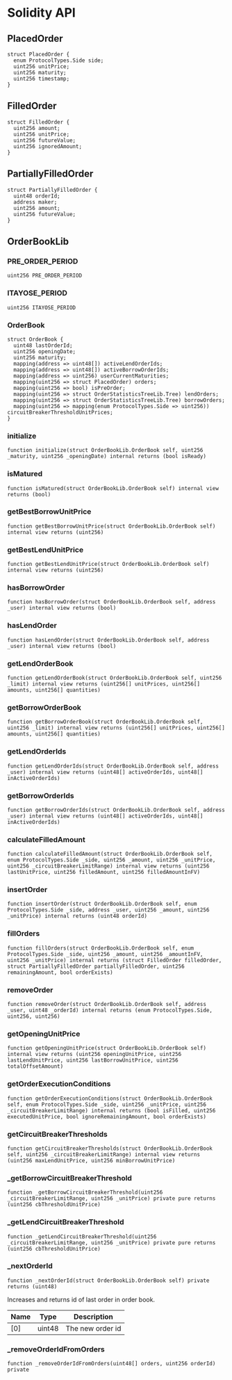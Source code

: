 # Solidity API

## PlacedOrder

```solidity
struct PlacedOrder {
  enum ProtocolTypes.Side side;
  uint256 unitPrice;
  uint256 maturity;
  uint256 timestamp;
}
```

## FilledOrder

```solidity
struct FilledOrder {
  uint256 amount;
  uint256 unitPrice;
  uint256 futureValue;
  uint256 ignoredAmount;
}
```

## PartiallyFilledOrder

```solidity
struct PartiallyFilledOrder {
  uint48 orderId;
  address maker;
  uint256 amount;
  uint256 futureValue;
}
```

## OrderBookLib

### PRE_ORDER_PERIOD

```solidity
uint256 PRE_ORDER_PERIOD
```

### ITAYOSE_PERIOD

```solidity
uint256 ITAYOSE_PERIOD
```

### OrderBook

```solidity
struct OrderBook {
  uint48 lastOrderId;
  uint256 openingDate;
  uint256 maturity;
  mapping(address => uint48[]) activeLendOrderIds;
  mapping(address => uint48[]) activeBorrowOrderIds;
  mapping(address => uint256) userCurrentMaturities;
  mapping(uint256 => struct PlacedOrder) orders;
  mapping(uint256 => bool) isPreOrder;
  mapping(uint256 => struct OrderStatisticsTreeLib.Tree) lendOrders;
  mapping(uint256 => struct OrderStatisticsTreeLib.Tree) borrowOrders;
  mapping(uint256 => mapping(enum ProtocolTypes.Side => uint256)) circuitBreakerThresholdUnitPrices;
}
```

### initialize

```solidity
function initialize(struct OrderBookLib.OrderBook self, uint256 _maturity, uint256 _openingDate) internal returns (bool isReady)
```

### isMatured

```solidity
function isMatured(struct OrderBookLib.OrderBook self) internal view returns (bool)
```

### getBestBorrowUnitPrice

```solidity
function getBestBorrowUnitPrice(struct OrderBookLib.OrderBook self) internal view returns (uint256)
```

### getBestLendUnitPrice

```solidity
function getBestLendUnitPrice(struct OrderBookLib.OrderBook self) internal view returns (uint256)
```

### hasBorrowOrder

```solidity
function hasBorrowOrder(struct OrderBookLib.OrderBook self, address _user) internal view returns (bool)
```

### hasLendOrder

```solidity
function hasLendOrder(struct OrderBookLib.OrderBook self, address _user) internal view returns (bool)
```

### getLendOrderBook

```solidity
function getLendOrderBook(struct OrderBookLib.OrderBook self, uint256 _limit) internal view returns (uint256[] unitPrices, uint256[] amounts, uint256[] quantities)
```

### getBorrowOrderBook

```solidity
function getBorrowOrderBook(struct OrderBookLib.OrderBook self, uint256 _limit) internal view returns (uint256[] unitPrices, uint256[] amounts, uint256[] quantities)
```

### getLendOrderIds

```solidity
function getLendOrderIds(struct OrderBookLib.OrderBook self, address _user) internal view returns (uint48[] activeOrderIds, uint48[] inActiveOrderIds)
```

### getBorrowOrderIds

```solidity
function getBorrowOrderIds(struct OrderBookLib.OrderBook self, address _user) internal view returns (uint48[] activeOrderIds, uint48[] inActiveOrderIds)
```

### calculateFilledAmount

```solidity
function calculateFilledAmount(struct OrderBookLib.OrderBook self, enum ProtocolTypes.Side _side, uint256 _amount, uint256 _unitPrice, uint256 _circuitBreakerLimitRange) internal view returns (uint256 lastUnitPrice, uint256 filledAmount, uint256 filledAmountInFV)
```

### insertOrder

```solidity
function insertOrder(struct OrderBookLib.OrderBook self, enum ProtocolTypes.Side _side, address _user, uint256 _amount, uint256 _unitPrice) internal returns (uint48 orderId)
```

### fillOrders

```solidity
function fillOrders(struct OrderBookLib.OrderBook self, enum ProtocolTypes.Side _side, uint256 _amount, uint256 _amountInFV, uint256 _unitPrice) internal returns (struct FilledOrder filledOrder, struct PartiallyFilledOrder partiallyFilledOrder, uint256 remainingAmount, bool orderExists)
```

### removeOrder

```solidity
function removeOrder(struct OrderBookLib.OrderBook self, address _user, uint48 _orderId) internal returns (enum ProtocolTypes.Side, uint256, uint256)
```

### getOpeningUnitPrice

```solidity
function getOpeningUnitPrice(struct OrderBookLib.OrderBook self) internal view returns (uint256 openingUnitPrice, uint256 lastLendUnitPrice, uint256 lastBorrowUnitPrice, uint256 totalOffsetAmount)
```

### getOrderExecutionConditions

```solidity
function getOrderExecutionConditions(struct OrderBookLib.OrderBook self, enum ProtocolTypes.Side _side, uint256 _unitPrice, uint256 _circuitBreakerLimitRange) internal returns (bool isFilled, uint256 executedUnitPrice, bool ignoreRemainingAmount, bool orderExists)
```

### getCircuitBreakerThresholds

```solidity
function getCircuitBreakerThresholds(struct OrderBookLib.OrderBook self, uint256 _circuitBreakerLimitRange) internal view returns (uint256 maxLendUnitPrice, uint256 minBorrowUnitPrice)
```

### _getBorrowCircuitBreakerThreshold

```solidity
function _getBorrowCircuitBreakerThreshold(uint256 _circuitBreakerLimitRange, uint256 _unitPrice) private pure returns (uint256 cbThresholdUnitPrice)
```

### _getLendCircuitBreakerThreshold

```solidity
function _getLendCircuitBreakerThreshold(uint256 _circuitBreakerLimitRange, uint256 _unitPrice) private pure returns (uint256 cbThresholdUnitPrice)
```

### _nextOrderId

```solidity
function _nextOrderId(struct OrderBookLib.OrderBook self) private returns (uint48)
```

Increases and returns id of last order in order book.

| Name | Type | Description |
| ---- | ---- | ----------- |
| [0] | uint48 | The new order id |

### _removeOrderIdFromOrders

```solidity
function _removeOrderIdFromOrders(uint48[] orders, uint256 orderId) private
```

